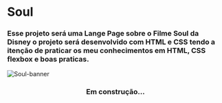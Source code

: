 # Soul

### Esse projeto será uma Lange Page sobre o Filme Soul da Disney o projeto será desenvolvido com HTML e CSS tendo a itenção de praticar os meu conhecimentos em HTML, CSS flexbox e boas praticas.

![Soul-banner](https://user-images.githubusercontent.com/58189076/149396799-451152b4-40c8-44c5-ad8a-b7f9218b5947.jpg)

<h3 align="center">Em construção...<h3/>
